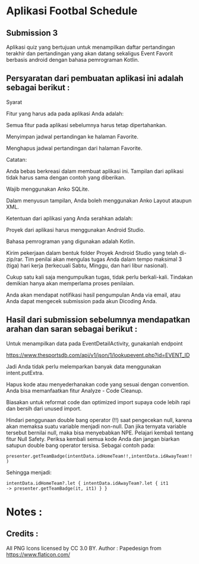 # Aplikasi Footbal Schedule
## Submission 3

Aplikasi quiz yang bertujuan untuk menampilkan daftar pertandingan terakhir dan pertandingan yang akan datang sekaligus Event Favorit berbasis android dengan bahasa pemrograman Kotlin.

## Persyaratan dari pembuatan aplikasi ini adalah sebagai berikut :

Syarat

Fitur yang harus ada pada aplikasi Anda adalah:

Semua fitur pada aplikasi sebelumnya harus tetap dipertahankan.

Menyimpan jadwal pertandingan ke halaman Favorite.

Menghapus jadwal pertandingan dari halaman Favorite.

Catatan:

Anda bebas berkreasi dalam membuat aplikasi ini. Tampilan dari aplikasi tidak harus sama dengan contoh yang diberikan.

Wajib menggunakan Anko SQLite.

Dalam menyusun tampilan, Anda boleh menggunakan Anko Layout ataupun XML.


Ketentuan dari aplikasi yang Anda serahkan adalah:

Proyek dari aplikasi harus menggunakan Android Studio.

Bahasa pemrograman yang digunakan adalah Kotlin.

Kirim pekerjaan dalam bentuk folder Proyek Android Studio yang telah di-zip/rar. Tim penilai akan mengulas tugas Anda dalam tempo maksimal 3 (tiga) hari kerja (terkecuali Sabtu, Minggu, dan hari libur nasional). 

Cukup satu kali saja mengumpulkan tugas, tidak perlu berkali-kali. Tindakan demikian hanya akan memperlama proses penilaian.

Anda akan mendapat notifikasi hasil pengumpulan Anda via email, atau Anda dapat mengecek submission pada akun Dicoding Anda.

## Hasil dari submission sebelumnya mendapatkan arahan dan saran sebagai berikut : 
    
Untuk menampilkan data pada EventDetailActivity, gunakanlah endpoint 

https://www.thesportsdb.com/api/v1/json/1/lookupevent.php?id=EVENT_ID

Jadi Anda tidak perlu melemparkan banyak data menggunakan intent.putExtra.

Hapus kode atau menyederhanakan code yang sesuai dengan convention. Anda bisa memanfaatkan fitur Analyze - Code Cleanup.

Biasakan untuk reformat code dan optimized import supaya code lebih rapi dan bersih dari unused import.

Hindari penggunaan double bang operator (!!) saat pengecekan null, karena akan memaksa suatu variable menjadi non-null. Dan jika ternyata variable tersebut bernilai null, maka bisa menyebabkan NPE. Pelajari kembali tentang fitur  Null Safety.  Periksa kembali semua kode Anda dan jangan biarkan satupun double bang operator tersisa. Sebagai contoh pada:

<code>presenter.getTeamBadge(intentData.idHomeTeam!!,intentData.idAwayTeam!!)</code>

Sehingga menjadi:

<code>intentData.idHomeTeam?.let { intentData.idAwayTeam?.let { it1 -> presenter.getTeamBadge(it, it1) } }</code>
 
# Notes :

## Credits :
All PNG Icons licensed by CC 3.0 BY. Author : Papedesign from https://www.flaticon.com/
